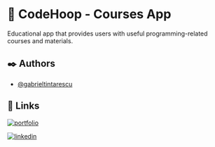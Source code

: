 


# 💬 CodeHoop - Courses App
Educational app that provides users with useful programming-related courses and materials.




## ✒️ Authors

- [@gabrieltintarescu](https://www.github.com/gabrieltintarescu)



## 🔗 Links
[![portfolio](https://img.shields.io/badge/my_portfolio-000?style=for-the-badge&logo=ko-fi&logoColor=white)](https://gabrieltintarescu.com/)

[![linkedin](https://img.shields.io/badge/linkedin-0A66C2?style=for-the-badge&logo=linkedin&logoColor=white)](https://www.linkedin.com/in/gabriel-tintarescu/)


